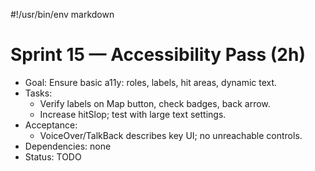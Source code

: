 #!/usr/bin/env markdown
# Sprint 15 — Accessibility Pass (2h)

- Goal: Ensure basic a11y: roles, labels, hit areas, dynamic text.
- Tasks:
  - Verify labels on Map button, check badges, back arrow.
  - Increase hitSlop; test with large text settings.
- Acceptance:
  - VoiceOver/TalkBack describes key UI; no unreachable controls.
- Dependencies: none
- Status: TODO

